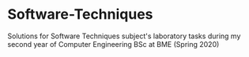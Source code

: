 # Software-Techniques
Solutions for Software Techniques subject's laboratory tasks during my second year of Computer Engineering BSc at BME (Spring 2020)
